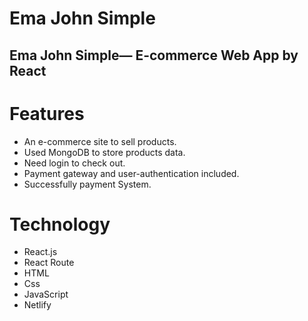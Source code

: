 ﻿# Ema John Simple
## Ema John Simple— E-commerce Web App by React

# Features
* An e-commerce site to sell products. 
* Used MongoDB to store products data. 
* Need login to check out. 
* Payment gateway and user-authentication included. 
* Successfully payment System.

# Technology
* React.js
* React Route
* HTML
* Css
* JavaScript
* Netlify

